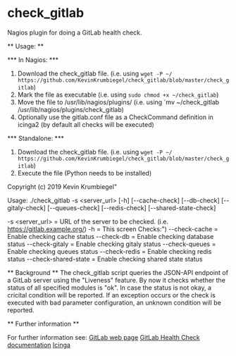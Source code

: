 # check_gitlab
Nagios plugin for doing a GitLab health check.

** Usage: **

*** In Nagios: ***
1. Download the check_gitlab file. (i.e. using `wget -P ~/ https://github.com/KevinKrumbiegel/check_gitlab/blob/master/check_gitlab`)
2. Mark the file as executable (i.e. using `sudo chmod +x ~/check_gitlab`)
3. Move the file to /usr/lib/nagios/plugins/ (i.e. using `mv ~/check_gitlab /usr/lib/nagios/plugins/check_gitlab)
4. Optionally use the gitlab.conf file as a CheckCommand definition in icinga2 (by default all checks will be executed)

*** Standalone: ***
1. Download the check_gitlab file. (i.e. using `wget -P ~/ https://github.com/KevinKrumbiegel/check_gitlab/blob/master/check_gitlab`)
2. Execute the file (Python needs to be installed)

Copyright (c) 2019 Kevin Krumbiegel"

Usage: ./check_gitlab -s <server_url> [-h] [--cache-check] [--db-check] [--gitaly-check] [--queues-check] [--redis-check] [--shared-state-check]

-s <server_url>      = URL of the server to be checked. (i.e. https://gitlab.example.org/)
-h                   = This screen
Checks:")
--check-cache        = Enable checking cache status
--check-db           = Enable checking database status
--check-gitaly       = Enable checking gitaly status
--check-queues       = Enable checking queues status
--check-redis        = Enable checking redis status
--check-shared-state = Enable checking shared state status

** Background **
The check_gitlab script queries the JSON-API endpoint of a GitLab server using the "Liveness" feature.
By now it checks whether the status of all specified modules is "ok".
In case the status is not okay, a cricital condition will be reported.
If an exception occurs or the check is executed with bad parameter configuration, an unknown condition will be reported.

** Further information **

For further information see:
[GitLab web page](https://about.gitlab.com/)
[GitLab Health Check documentation](https://docs.gitlab.com/ee/user/admin_area/monitoring/health_check.html)
[Icinga](https://icinga.com/)
